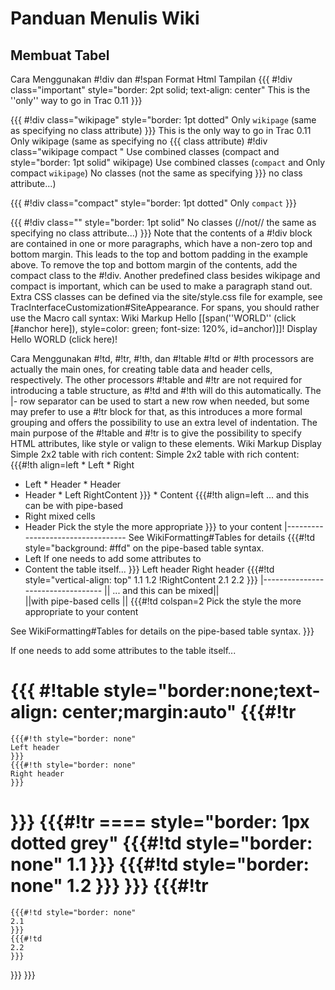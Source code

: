 # Panduan Menulis Wiki
## Membuat Tabel

Cara Menggunakan #!div dan #!span
Format Html                            Tampilan
{{{
#!div class="important" style="border:
2pt solid; text-align: center"
This is the ''only'' way to go in Trac
0.11
}}}

{{{
#!div class="wikipage" style="border:
1pt dotted"
Only `wikipage` (same as specifying no
class attribute)
}}}                                    This is the only way to go in Trac 0.11
                                       Only wikipage (same as specifying no
{{{                                    class attribute)
#!div class="wikipage compact "        Use combined classes (compact and
style="border: 1pt solid"              wikipage)
Use combined classes (`compact` and    Only compact
`wikipage`)                            No classes (not the same as specifying
}}}                                    no class attribute...)

{{{
#!div class="compact" style="border:
1pt dotted"
Only `compact`
}}}

{{{
#!div class="" style="border: 1pt
solid"
No classes (//not// the same as
specifying no class attribute...)
}}}
Note that the contents of a #!div block are contained in one or more
paragraphs, which have a non-zero top and bottom margin. This leads to the top
and bottom padding in the example above. To remove the top and bottom margin of
the contents, add the compact class to the #!div. Another predefined class
besides wikipage and compact is important, which can be used to make a
paragraph stand out. Extra CSS classes can be defined via the site/style.css
file for example, see TracInterfaceCustomization#SiteAppearance.
For spans, you should rather use the Macro call syntax:
Wiki Markup
Hello
[[span(''WORLD'' (click [#anchor here]), style=color: green; font-size: 120%,
id=anchor)]]!
Display
     Hello WORLD (click here)!


Cara Menggunakan #!td, #!tr, #!th, dan #!table
#!td or #!th processors are actually the main ones, for creating table data and
header cells, respectively. The other processors #!table and #!tr are not
required for introducing a table structure, as #!td and #!th will do this
automatically. The |- row separator can be used to start a new row when needed,
but some may prefer to use a #!tr block for that, as this introduces a more
formal grouping and offers the possibility to use an extra level of
indentation. The main purpose of the #!table and #!tr is to give the
possibility to specify HTML attributes, like style or valign to these elements.
Wiki Markup                              Display
Simple 2x2 table with rich content:      Simple 2x2 table with rich content:
{{{#!th align=left                           * Left              * Right
 - Left                                      * Header            * Header
 - Header                                    * Left          RightContent
}}}                                          * Content
{{{#!th align=left                       ... and this can be with pipe-based
 - Right                                 mixed               cells
 - Header                                Pick the style the more appropriate
}}}                                      to your content
|----------------------------------      See WikiFormatting#Tables for details
{{{#!td style="background: #ffd"         on the pipe-based table syntax.
 - Left                                  If one needs to add some attributes to
 - Content                               the table itself...
}}}                                      Left header Right header
{{{#!td style="vertical-align: top"      1.1         1.2
!RightContent                            2.1         2.2
}}}
|----------------------------------
|| ... and this can be mixed||\
||with pipe-based cells ||
{{{#!td colspan=2
Pick the style the more appropriate
to your content

See WikiFormatting#Tables for details
on the pipe-based table syntax.
}}}

If one needs to add some
attributes to the table itself...

{{{
#!table style="border:none;text-align:
center;margin:auto"
  {{{#!tr
====================================
    {{{#!th style="border: none"
    Left header
    }}}
    {{{#!th style="border: none"
    Right header
    }}}
  }}}
  {{{#!tr ==== style="border: 1px dotted
grey"
    {{{#!td style="border: none"
    1.1
    }}}
    {{{#!td style="border: none"
    1.2
    }}}
  }}}
  {{{#!tr
====================================
    {{{#!td style="border: none"
    2.1
    }}}
    {{{#!td
    2.2
    }}}
  }}}
}}}



